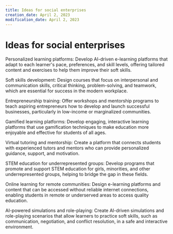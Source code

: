 ```yaml
---
title: Ideas for social enterprises
creation_date: April 2, 2023
modification_date: April 2, 2023
---
```



# Ideas for social enterprises 

Personalized learning platforms: Develop AI-driven e-learning platforms that adapt to each learner's pace, preferences, and skill levels, offering tailored content and exercises to help them improve their soft skills. 

Soft skills development: Design courses that focus on interpersonal and communication skills, critical thinking, problem-solving, and teamwork, which are essential for success in the modern workplace.

Entrepreneurship training: Offer workshops and mentorship programs to teach aspiring entrepreneurs how to develop and launch successful businesses, particularly in low-income or marginalized communities.

Gamified learning platforms: Develop engaging, interactive learning platforms that use gamification techniques to make education more enjoyable and effective for students of all ages.

Virtual tutoring and mentorship: Create a platform that connects students with experienced tutors and mentors who can provide personalized guidance, support, and motivation.

STEM education for underrepresented groups: Develop programs that promote and support STEM education for girls, minorities, and other underrepresented groups, helping to bridge the gap in these fields.

Online learning for remote communities: Design e-learning platforms and content that can be accessed without reliable internet connections, enabling students in remote or underserved areas to access quality education.

AI-powered simulations and role-playing: Create AI-driven simulations and role-playing scenarios that allow learners to practice soft skills, such as communication, negotiation, and conflict resolution, in a safe and interactive environment.
